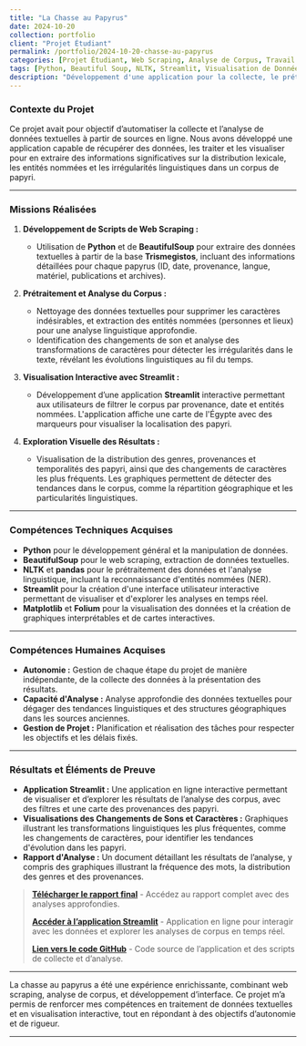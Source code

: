 ```yaml
---
title: "La Chasse au Papyrus"
date: 2024-10-20
collection: portfolio
client: "Projet Étudiant"
permalink: /portfolio/2024-10-20-chasse-au-papyrus
categories: [Projet Étudiant, Web Scraping, Analyse de Corpus, Travail en Autonomie]
tags: [Python, Beautiful Soup, NLTK, Streamlit, Visualisation de Données, Analyse Linguistique]
description: "Développement d'une application pour la collecte, le prétraitement et l'analyse de papyri égyptiens, incluant la reconnaissance d'entités nommées et la visualisation interactive des résultats."
---
```


### Contexte du Projet

Ce projet avait pour objectif d’automatiser la collecte et l’analyse de données textuelles à partir de sources en ligne. Nous avons développé une application capable de récupérer des données, les traiter et les visualiser pour en extraire des informations significatives sur la distribution lexicale, les entités nommées et les irrégularités linguistiques dans un corpus de papyri.

---

### Missions Réalisées

1. **Développement de Scripts de Web Scraping :**
   - Utilisation de **Python** et de **BeautifulSoup** pour extraire des données textuelles à partir de la base **Trismegistos**, incluant des informations détaillées pour chaque papyrus (ID, date, provenance, langue, matériel, publications et archives).

2. **Prétraitement et Analyse du Corpus :**
   - Nettoyage des données textuelles pour supprimer les caractères indésirables, et extraction des entités nommées (personnes et lieux) pour une analyse linguistique approfondie.
   - Identification des changements de son et analyse des transformations de caractères pour détecter les irrégularités dans le texte, révélant les évolutions linguistiques au fil du temps.

3. **Visualisation Interactive avec Streamlit :**
   - Développement d’une application **Streamlit** interactive permettant aux utilisateurs de filtrer le corpus par provenance, date et entités nommées. L'application affiche une carte de l'Égypte avec des marqueurs pour visualiser la localisation des papyri.

4. **Exploration Visuelle des Résultats :**
   - Visualisation de la distribution des genres, provenances et temporalités des papyri, ainsi que des changements de caractères les plus fréquents. Les graphiques permettent de détecter des tendances dans le corpus, comme la répartition géographique et les particularités linguistiques.

---

### Compétences Techniques Acquises

- **Python** pour le développement général et la manipulation de données.
- **BeautifulSoup** pour le web scraping, extraction de données textuelles.
- **NLTK** et **pandas** pour le prétraitement des données et l'analyse linguistique, incluant la reconnaissance d'entités nommées (NER).
- **Streamlit** pour la création d'une interface utilisateur interactive permettant de visualiser et d'explorer les analyses en temps réel.
- **Matplotlib** et **Folium** pour la visualisation des données et la création de graphiques interprétables et de cartes interactives.

---

### Compétences Humaines Acquises

- **Autonomie :** Gestion de chaque étape du projet de manière indépendante, de la collecte des données à la présentation des résultats.
- **Capacité d'Analyse :** Analyse approfondie des données textuelles pour dégager des tendances linguistiques et des structures géographiques dans les sources anciennes.
- **Gestion de Projet :** Planification et réalisation des tâches pour respecter les objectifs et les délais fixés.

---

### Résultats et Éléments de Preuve

- **Application Streamlit :** Une application en ligne interactive permettant de visualiser et d’explorer les résultats de l’analyse des corpus, avec des filtres et une carte des provenances des papyri.
- **Visualisations des Changements de Sons et Caractères :** Graphiques illustrant les transformations linguistiques les plus fréquentes, comme les changements de caractères, pour identifier les tendances d'évolution dans les papyri.
- **Rapport d'Analyse :** Un document détaillant les résultats de l’analyse, y compris des graphiques illustrant la fréquence des mots, la distribution des genres et des provenances.

> **[Télécharger le rapport final](#)** - Accédez au rapport complet avec des analyses approfondies.
>
> **[Accéder à l’application Streamlit](#)** - Application en ligne pour interagir avec les données et explorer les analyses de corpus en temps réel.
>
> **[Lien vers le code GitHub](#)** - Code source de l’application et des scripts de collecte et d’analyse.

---

La chasse au papyrus a été une expérience enrichissante, combinant web scraping, analyse de corpus, et développement d’interface. Ce projet m’a permis de renforcer mes compétences en traitement de données textuelles et en visualisation interactive, tout en répondant à des objectifs d’autonomie et de rigueur.

--- 